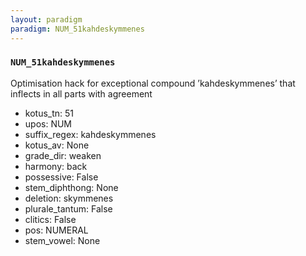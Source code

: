 ```yaml
---
layout: paradigm
paradigm: NUM_51kahdeskymmenes
---
```

### ` NUM_51kahdeskymmenes `

Optimisation hack for exceptional compound ’kahdeskymmenes’ that inflects in all parts with agreement
* kotus_tn: 51
* upos: NUM
* suffix_regex: kahdeskymmenes
* kotus_av: None
* grade_dir: weaken
* harmony: back
* possessive: False
* stem_diphthong: None
* deletion: skymmenes
* plurale_tantum: False
* clitics: False
* pos: NUMERAL
* stem_vowel: None
